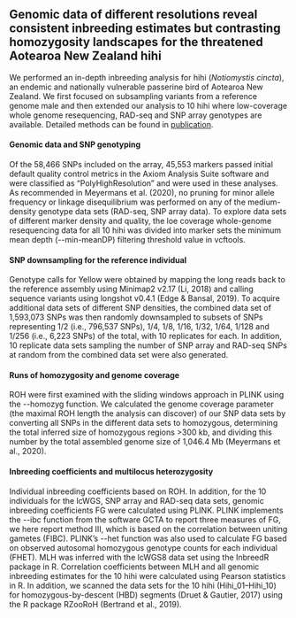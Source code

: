 
## Genomic data of different resolutions reveal consistent inbreeding estimates but contrasting homozygosity landscapes for the threatened Aotearoa New Zealand hihi

We performed an in-depth inbreeding analysis for hihi (*Notiomystis cincta*), an endemic and nationally vulnerable passerine bird of Aotearoa New Zealand. We first focused on subsampling variants from a reference genome male and then extended our analysis to 10 hihi where low-coverage whole genome resequencing, RAD-seq and SNP array genotypes are available. Detailed methods can be found in [publication](https://doi.org/10.1111/mec.16068).

#### Genomic data and SNP genotyping
Of the 58,466 SNPs included on the array, 45,553 markers passed initial default quality control metrics in the Axiom Analysis Suite software and were classified as “PolyHighResolution” and were used in these analyses. As recommended in Meyermans et al. (2020), no pruning for minor allele frequency or linkage disequilibrium was performed on any of the medium-density genotype data sets (RAD-seq, SNP array data). To explore data sets of different marker density and quality, the loe coverage whole-genome resequencing data for all 10 hihi was divided into marker sets the minimum mean depth (--min-meanDP) filtering threshold value in vcftools. 

#### SNP downsampling for the reference individual
Genotype calls for Yellow were obtained by mapping the long reads back to the reference assembly using Minimap2 v2.17 (Li, 2018) and calling sequence variants using longshot v0.4.1 (Edge & Bansal, 2019). To acquire additional data sets of different SNP densities, the combined data set of 1,593,073 SNPs was then randomly downsampled to subsets of SNPs representing 1/2 (i.e., 796,537 SNPs), 1/4, 1/8, 1/16, 1/32, 1/64, 1/128 and 1/256 (i.e., 6,223 SNPs) of the total, with 10 replicates for each. In addition, 10 replicate data sets sampling the number of SNP array and RAD-seq SNPs at random from the combined data set were also generated.

#### Runs of homozygosity and genome coverage
ROH were first examined with the sliding windows approach in PLINK using the --homozyg function. We calculated the genome coverage parameter (the maximal ROH length the analysis can discover) of our SNP data sets by converting all SNPs in the different data sets to homozygous, determining the total inferred size of homozygous regions >300 kb, and dividing this number by the total assembled genome size of 1,046.4 Mb (Meyermans et al., 2020).

#### Inbreeding coefficients and multilocus heterozygosity
Individual inbreeding coefficients based on ROH. In addition, for the 10 individuals for the lcWGS, SNP array and RAD-seq data sets, genomic inbreeding coefficients FG were calculated using PLINK. PLINK implements the --ibc function from the software GCTA to report three measures of FG, we here report method III, which is based on the correlation between uniting gametes (FIBC). PLINK’s --het function was also used to calculate FG based on observed autosomal homozygous genotype counts for each individual (FHET). MLH was inferred with the lcWGS8 data set using the InbreedR package in R. Correlation coefficients between MLH and all genomic inbreeding estimates for the 10 hihi were calculated using Pearson statistics in R. In addition, we scanned the data sets for the 10 hihi (Hihi_01–Hihi_10) for homozygous-by-descent (HBD) segments (Druet & Gautier, 2017) using the R package RZooRoH (Bertrand et al., 2019).
